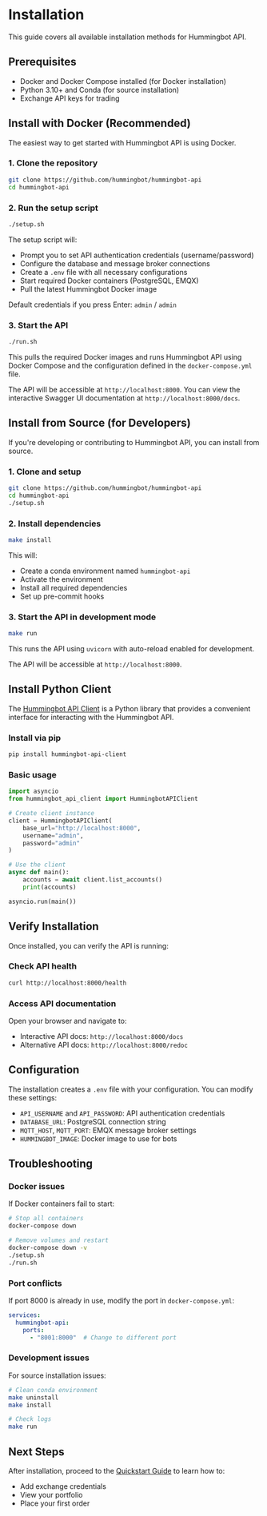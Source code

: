 # Installation

This guide covers all available installation methods for Hummingbot API.

## Prerequisites

- Docker and Docker Compose installed (for Docker installation)
- Python 3.10+ and Conda (for source installation)
- Exchange API keys for trading

## Install with Docker (Recommended)

The easiest way to get started with Hummingbot API is using Docker.

### 1. Clone the repository

```bash
git clone https://github.com/hummingbot/hummingbot-api
cd hummingbot-api
```

### 2. Run the setup script

```bash
./setup.sh
```

The setup script will:

- Prompt you to set API authentication credentials (username/password)
- Configure the database and message broker connections
- Create a `.env` file with all necessary configurations
- Start required Docker containers (PostgreSQL, EMQX)
- Pull the latest Hummingbot Docker image

Default credentials if you press Enter: `admin` / `admin`

### 3. Start the API

```bash
./run.sh
```

This pulls the required Docker images and runs Hummingbot API using Docker Compose and the configuration defined in the `docker-compose.yml` file.

The API will be accessible at `http://localhost:8000`. You can view the interactive Swagger UI documentation at `http://localhost:8000/docs`.

## Install from Source (for Developers)

If you're developing or contributing to Hummingbot API, you can install from source.

### 1. Clone and setup

```bash
git clone https://github.com/hummingbot/hummingbot-api
cd hummingbot-api
./setup.sh
```

### 2. Install dependencies

```bash
make install
```

This will:
- Create a conda environment named `hummingbot-api`
- Activate the environment
- Install all required dependencies
- Set up pre-commit hooks

### 3. Start the API in development mode

```bash
make run
```

This runs the API using `uvicorn` with auto-reload enabled for development.

The API will be accessible at `http://localhost:8000`.

## Install Python Client

The [Hummingbot API Client](https://github.com/hummingbot/hummingbot-api-client) is a Python library that provides a convenient interface for interacting with the Hummingbot API.

### Install via pip

```bash
pip install hummingbot-api-client
```

### Basic usage

```python
import asyncio
from hummingbot_api_client import HummingbotAPIClient

# Create client instance
client = HummingbotAPIClient(
    base_url="http://localhost:8000",
    username="admin",
    password="admin"
)

# Use the client
async def main():
    accounts = await client.list_accounts()
    print(accounts)

asyncio.run(main())
```

## Verify Installation

Once installed, you can verify the API is running:

### Check API health

```bash
curl http://localhost:8000/health
```

### Access API documentation

Open your browser and navigate to:
- Interactive API docs: `http://localhost:8000/docs`
- Alternative API docs: `http://localhost:8000/redoc`

## Configuration

The installation creates a `.env` file with your configuration. You can modify these settings:

- `API_USERNAME` and `API_PASSWORD`: API authentication credentials
- `DATABASE_URL`: PostgreSQL connection string
- `MQTT_HOST`, `MQTT_PORT`: EMQX message broker settings
- `HUMMINGBOT_IMAGE`: Docker image to use for bots

## Troubleshooting

### Docker issues

If Docker containers fail to start:

```bash
# Stop all containers
docker-compose down

# Remove volumes and restart
docker-compose down -v
./setup.sh
./run.sh
```

### Port conflicts

If port 8000 is already in use, modify the port in `docker-compose.yml`:

```yaml
services:
  hummingbot-api:
    ports:
      - "8001:8000"  # Change to different port
```

### Development issues

For source installation issues:

```bash
# Clean conda environment
make uninstall
make install

# Check logs
make run
```

## Next Steps

After installation, proceed to the [Quickstart Guide](/hummingbot-api/quickstart) to learn how to:
- Add exchange credentials
- View your portfolio
- Place your first order